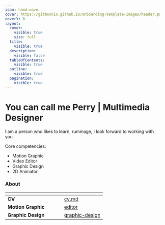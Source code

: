 ```yaml
---
icon: hand-wave
cover: https://gitbookio.github.io/onboarding-template-images/header.png
coverY: 0
layout:
  cover:
    visible: true
    size: full
  title:
    visible: true
  description:
    visible: false
  tableOfContents:
    visible: true
  outline:
    visible: true
  pagination:
    visible: true
---
```


# You can call me Perry | Multimedia Designer

I am a person who likes to learn, rummage, I look forward to working with you

Core competencies:

* Motion Graphic
* Video Editor
* Graphic Design
* 2D Animator

### About

<table data-view="cards"><thead><tr><th></th><th></th><th data-hidden data-card-cover data-type="files"></th><th data-hidden></th><th data-hidden data-card-target data-type="content-ref"></th></tr></thead><tbody><tr><td><strong>CV</strong></td><td></td><td></td><td></td><td><a href="getting-started/cv.md">cv.md</a></td></tr><tr><td><strong>Motion Graphic</strong></td><td></td><td></td><td></td><td><a href="my-task/editor/">editor</a></td></tr><tr><td><strong>Graphic Design</strong></td><td></td><td></td><td></td><td><a href="my-task/graphic-design/">graphic-design</a></td></tr></tbody></table>

